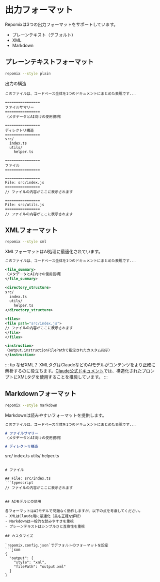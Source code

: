 # 出力フォーマット

Repomixは3つの出力フォーマットをサポートしています。
- プレーンテキスト（デフォルト）
- XML
- Markdown

## プレーンテキストフォーマット

```bash
repomix --style plain
```

出力の構造
```text
このファイルは、コードベース全体を1つのドキュメントにまとめた表現です...

================
ファイルサマリー
================
（メタデータとAI向けの使用説明）

================
ディレクトリ構造
================
src/
  index.ts
  utils/
    helper.ts

================
ファイル
================

================
File: src/index.js
================
// ファイルの内容がここに表示されます

================
File: src/utils.js
================
// ファイルの内容がここに表示されます
```

## XMLフォーマット

```bash
repomix --style xml
```

XMLフォーマットはAI処理に最適化されています。

```xml
このファイルは、コードベース全体を1つのドキュメントにまとめた表現です...

<file_summary>
（メタデータとAI向けの使用説明）
</file_summary>

<directory_structure>
src/
  index.ts
  utils/
    helper.ts
</directory_structure>

<files>
<file path="src/index.js">
// ファイルの内容がここに表示されます
</file>
</files>

<instruction>
（output.instructionFilePathで指定されたカスタム指示）
</instruction>
```

::: tip なぜXML？
XMLタグはClaudeなどのAIモデルがコンテンツをより正確に解析するのに役立ちます。[Claude公式ドキュメント](https://docs.anthropic.com/en/docs/build-with-claude/prompt-engineering/use-xml-tags)では、構造化されたプロンプトにXMLタグを使用することを推奨しています。
:::

## Markdownフォーマット

```bash
repomix --style markdown
```

Markdownは読みやすいフォーマットを提供します。

```markdown
このファイルは、コードベース全体を1つのドキュメントにまとめた表現です...

# ファイルサマリー
（メタデータとAI向けの使用説明）

# ディレクトリ構造
```
src/
index.ts
utils/
helper.ts
```

# ファイル

## File: src/index.ts
```typescript
// ファイルの内容がここに表示されます
```
```

## AIモデルとの使用

各フォーマットはAIモデルで問題なく動作しますが、以下の点を考慮してください。
- XMLはClaude用に最適化（最も正確な解析）
- Markdownは一般的な読みやすさを重視
- プレーンテキストはシンプルさと互換性を重視

## カスタマイズ

`repomix.config.json`でデフォルトのフォーマットを設定
```json
{
  "output": {
    "style": "xml",
    "filePath": "output.xml"
  }
}
```

